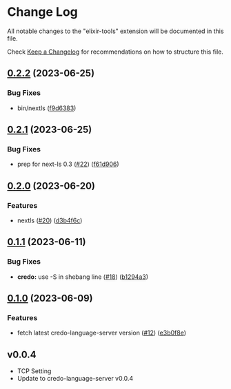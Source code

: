 # Change Log

All notable changes to the "elixir-tools" extension will be documented in this file.

Check [Keep a Changelog](http://keepachangelog.com/) for recommendations on how to structure this file.

## [0.2.2](https://github.com/elixir-tools/elixir-tools.vscode/compare/v0.2.1...v0.2.2) (2023-06-25)


### Bug Fixes

* bin/nextls ([f9d6383](https://github.com/elixir-tools/elixir-tools.vscode/commit/f9d638367728e6562ca330f23d037baa0fbef929))

## [0.2.1](https://github.com/elixir-tools/elixir-tools.vscode/compare/v0.2.0...v0.2.1) (2023-06-25)


### Bug Fixes

* prep for next-ls 0.3 ([#22](https://github.com/elixir-tools/elixir-tools.vscode/issues/22)) ([f61d906](https://github.com/elixir-tools/elixir-tools.vscode/commit/f61d906ca5ee70e7ce3d1127a85787faeca63dc5))

## [0.2.0](https://github.com/elixir-tools/elixir-tools.vscode/compare/v0.1.1...v0.2.0) (2023-06-20)


### Features

* nextls ([#20](https://github.com/elixir-tools/elixir-tools.vscode/issues/20)) ([d3b4f6c](https://github.com/elixir-tools/elixir-tools.vscode/commit/d3b4f6ce34d998f034fe9b89c3279001ad8cda3e))

## [0.1.1](https://github.com/elixir-tools/elixir-tools.vscode/compare/v0.1.0...v0.1.1) (2023-06-11)


### Bug Fixes

* **credo:** use -S in shebang line ([#18](https://github.com/elixir-tools/elixir-tools.vscode/issues/18)) ([b1294a3](https://github.com/elixir-tools/elixir-tools.vscode/commit/b1294a304dec5c528e3c456b55fe5c626059461d))

## [0.1.0](https://github.com/elixir-tools/elixir-tools.vscode/compare/v0.0.6...v0.1.0) (2023-06-09)


### Features

* fetch latest credo-language-server version ([#12](https://github.com/elixir-tools/elixir-tools.vscode/issues/12)) ([e3b0f8e](https://github.com/elixir-tools/elixir-tools.vscode/commit/e3b0f8eccf5370c8080d933cbed349095cf787d1))

## v0.0.4

- TCP Setting
- Update to credo-language-server v0.0.4
